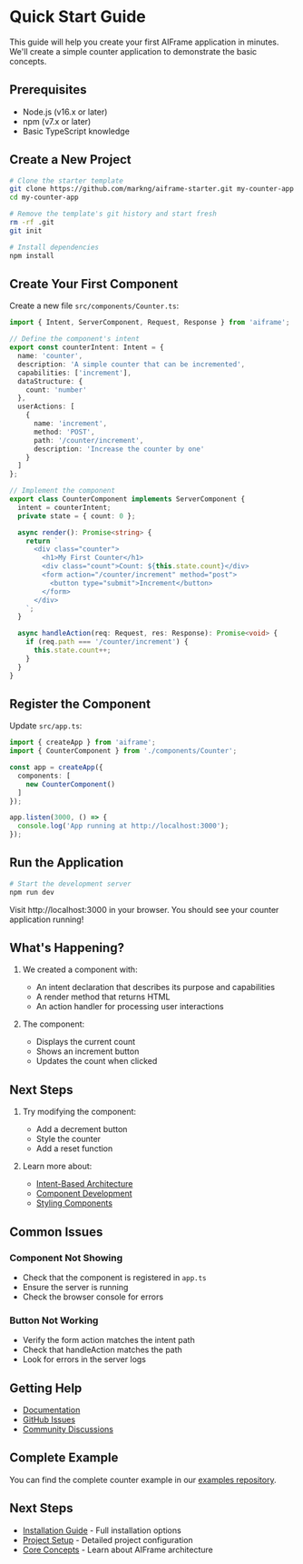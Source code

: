 # Quick Start Guide

This guide will help you create your first AIFrame application in minutes. We'll create a simple counter application to demonstrate the basic concepts.

## Prerequisites

- Node.js (v16.x or later)
- npm (v7.x or later)
- Basic TypeScript knowledge

## Create a New Project

```bash
# Clone the starter template
git clone https://github.com/markng/aiframe-starter.git my-counter-app
cd my-counter-app

# Remove the template's git history and start fresh
rm -rf .git
git init

# Install dependencies
npm install
```

## Create Your First Component

Create a new file `src/components/Counter.ts`:

```typescript
import { Intent, ServerComponent, Request, Response } from 'aiframe';

// Define the component's intent
export const counterIntent: Intent = {
  name: 'counter',
  description: 'A simple counter that can be incremented',
  capabilities: ['increment'],
  dataStructure: {
    count: 'number'
  },
  userActions: [
    {
      name: 'increment',
      method: 'POST',
      path: '/counter/increment',
      description: 'Increase the counter by one'
    }
  ]
};

// Implement the component
export class CounterComponent implements ServerComponent {
  intent = counterIntent;
  private state = { count: 0 };

  async render(): Promise<string> {
    return `
      <div class="counter">
        <h1>My First Counter</h1>
        <div class="count">Count: ${this.state.count}</div>
        <form action="/counter/increment" method="post">
          <button type="submit">Increment</button>
        </form>
      </div>
    `;
  }

  async handleAction(req: Request, res: Response): Promise<void> {
    if (req.path === '/counter/increment') {
      this.state.count++;
    }
  }
}
```

## Register the Component

Update `src/app.ts`:

```typescript
import { createApp } from 'aiframe';
import { CounterComponent } from './components/Counter';

const app = createApp({
  components: [
    new CounterComponent()
  ]
});

app.listen(3000, () => {
  console.log('App running at http://localhost:3000');
});
```

## Run the Application

```bash
# Start the development server
npm run dev
```

Visit http://localhost:3000 in your browser. You should see your counter application running!

## What's Happening?

1. We created a component with:
   - An intent declaration that describes its purpose and capabilities
   - A render method that returns HTML
   - An action handler for processing user interactions

2. The component:
   - Displays the current count
   - Shows an increment button
   - Updates the count when clicked

## Next Steps

1. Try modifying the component:
   - Add a decrement button
   - Style the counter
   - Add a reset function

2. Learn more about:
   - [Intent-Based Architecture](../concepts/intent-based-architecture.md)
   - [Component Development](../guides/component-development.md)
   - [Styling Components](../guides/styling.md)

## Common Issues

### Component Not Showing
- Check that the component is registered in `app.ts`
- Ensure the server is running
- Check the browser console for errors

### Button Not Working
- Verify the form action matches the intent path
- Check that handleAction matches the path
- Look for errors in the server logs

## Getting Help

- [Documentation](../README.md)
- [GitHub Issues](https://github.com/markng/aiframe/issues)
- [Community Discussions](https://github.com/markng/aiframe/discussions)

## Complete Example

You can find the complete counter example in our [examples repository](https://github.com/markng/aiframe-examples/tree/main/counter).

## Next Steps

- [Installation Guide](installation.md) - Full installation options
- [Project Setup](project-setup.md) - Detailed project configuration
- [Core Concepts](../concepts/README.md) - Learn about AIFrame architecture 